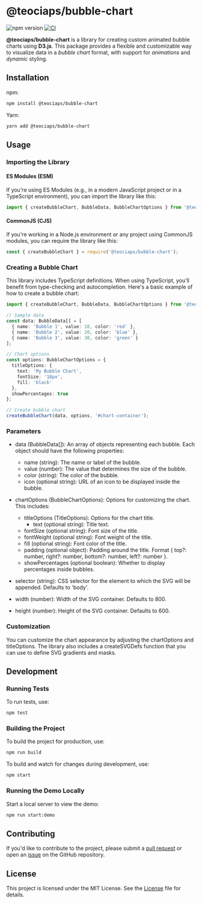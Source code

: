 # @teociaps/bubble-chart

![npm version](https://img.shields.io/npm/v/@teociaps/bubble-chart)
[![CI](https://github.com/teociaps/bubble-chart/actions/workflows/ci.yml/badge.svg)](https://github.com/teociaps/bubble-chart/actions/workflows/ci.yml)

**@teociaps/bubble-chart** is a library for creating custom animated bubble charts using **D3.js**. This package provides a flexible and customizable way to visualize data in a *bubble chart* format, with support for *animations* and *dynamic* styling.


## Installation
npm:
```bash
npm install @teociaps/bubble-chart
```
Yarn:
```bash
yarn add @teociaps/bubble-chart
```


## Usage
### Importing the Library

#### ES Modules (ESM)
If you're using ES Modules (e.g., in a modern JavaScript project or in a TypeScript environment), you can import the library like this:
```typescript
import { createBubbleChart, BubbleData, BubbleChartOptions } from '@teociaps/bubble-chart';
```

#### CommonJS (CJS)
If you're working in a Node.js environment or any project using CommonJS modules, you can require the library like this:
```typescript
const { createBubbleChart } = require('@teociaps/bubble-chart');
```

### Creating a Bubble Chart
This library includes TypeScript definitions. When using TypeScript, you'll benefit from type-checking and autocompletion.
Here's a basic example of how to create a bubble chart:

```typescript
import { createBubbleChart, BubbleData, BubbleChartOptions } from '@teociaps/bubble-chart';

// Sample data
const data: BubbleData[] = [
  { name: 'Bubble 1', value: 10, color: 'red' },
  { name: 'Bubble 2', value: 20, color: 'blue' },
  { name: 'Bubble 3', value: 30, color: 'green' }
];

// Chart options
const options: BubbleChartOptions = {
  titleOptions: {
    text: 'My Bubble Chart',
    fontSize: '18px',
    fill: 'black'
  },
  showPercentages: true
};

// Create bubble chart
createBubbleChart(data, options, '#chart-container');
```

### Parameters
- data (BubbleData[]): An array of objects representing each bubble. Each object should have the following properties:
  - name (string): The name or label of the bubble.
  - value (number): The value that determines the size of the bubble.
  - color (string): The color of the bubble.
  - icon (optional string): URL of an icon to be displayed inside the bubble.

- chartOptions (BubbleChartOptions): Options for customizing the chart. This includes:
  - titleOptions (TitleOptions): Options for the chart title.
    - text (optional string): Title text.
  - fontSize (optional string): Font size of the title.
  - fontWeight (optional string): Font weight of the title.
  - fill (optional string): Font color of the title.
  - padding (optional object): Padding around the title. Format { top?: number, right?: number, bottom?: number, left?: number }.
  - showPercentages (optional boolean): Whether to display percentages inside bubbles.

- selector (string): CSS selector for the element to which the SVG will be appended. Defaults to 'body'.

- width (number): Width of the SVG container. Defaults to 800.

- height (number): Height of the SVG container. Defaults to 600.

### Customization
You can customize the chart appearance by adjusting the chartOptions and titleOptions. The library also includes a createSVGDefs function that you can use to define SVG gradients and masks.


## Development
### Running Tests
To run tests, use:
```bash
npm test
```

### Building the Project
To build the project for production, use:

```bash
npm run build
```

To build and watch for changes during development, use:
```bash
npm start
```

### Running the Demo Locally
Start a local server to view the demo:
```bash
npm run start:demo
```


## Contributing
If you'd like to contribute to the project, please submit a [pull request](https://github.com/teociaps/bubble-chart/compare) or open an [issue](https://github.com/teociaps/bubble-chart/issues/new) on the GitHub repository.


## License
This project is licensed under the MIT License. See the [License](LICENSE.md) file for details.
